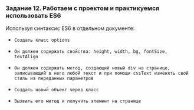 ### Задание 12. Работаем с проектом и практикуемся использовать ES6

Используя синтаксис ES6 в отдельном документе:

-     Создать класс options
-     Он должен содержать свойства: height, width, bg, fontSize, textAlign
-     Он должен содержать метод, создающий новый div на странице, записывающий в него любой текст и при помощи cssText изменять свой стиль из переданных параметров
-     Создать новый объект через класс
-     Вызвать его метод и получить элемент на странице